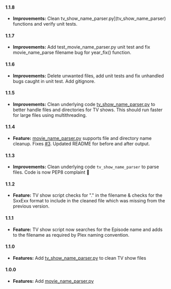 #### 1.1.8
* **Improvements:** Clean tv_show_name_parser.py](tv_show_name_parser) functions and verify unit tests.

#### 1.1.7
* **Improvements:** Add test_movie_name_parser.py unit test and fix movie_name_parse filename bug for year_fix() function.

#### 1.1.6
* **Improvements:** Delete unwanted files, add unit tests and fix unhandled bugs caught in unit test. Add gitignore.

#### 1.1.5

* **Improvements:** Clean underlying code [tv_show_name_parser.py](tv_show_name_parser) to better handle files and directories for TV shows. This should run faster for large files using multithreading.

#### 1.1.4

* **Feature:** [movie_name_parser.py](/movie_name_parser.py) supports file and directory name cleanup. Fixes [#3](https://github.com/shreyasgaonkar/Plex-filename-parser/issues/3). Updated README for before and after output.

#### 1.1.3

* **Improvements:** Clean underlying code ```tv_show_name_parser``` to parse files. Code is now PEP8 complaint :tada:

#### 1.1.2

* **Feature:** TV show script checks for "." in the filename & checks for the SxxExx format to include in the cleaned file which was missing from the previous version.

#### 1.1.1

* **Feature:** TV show script now searches for the Episode name and adds to the filename as required by Plex naming convention.

#### 1.1.0

* **Features:** Add [tv_show_name_parser.py](tv_show_name_parser) to clean TV show files

#### 1.0.0

* **Features:**  Add [movie_name_parser.py](/movie_name_parser.py)
